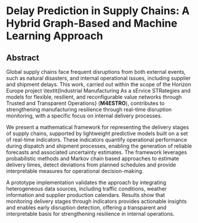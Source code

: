 # Delay Prediction in Supply Chains: A Hybrid Graph-Based and Machine Learning Approach

## Abstract
Global supply chains face frequent disruptions from both external events, such as natural disasters, and internal operational issues, including supplier and shipment delays. This work, carried out within the scope of the Horizon Europe project \textit{Industrial Manufacturing As a sErvice STRategies and models for flexible, resilient, and reconfigurable value networks through Trusted and Transparent Operations} (**M4ESTRO**), contributes to strengthening manufacturing resilience through real-time disruption monitoring, with a specific focus on internal delivery processes.

We present a mathematical framework for representing the delivery stages of supply chains, supported by lightweight predictive models built on a set of real-time indicators. These indicators quantify operational performance during dispatch and shipment processes, enabling the generation of reliable forecasts and associated uncertainty estimates. The framework leverages probabilistic methods and Markov chain based approaches to estimate delivery times, detect deviations from planned schedules and provide interpretable measures for operational decision-making.

A prototype implementation validates the approach by integrating heterogeneous data sources, including traffic conditions, weather information and supplier production calendars. Results show that monitoring delivery stages through indicators provides actionable insights and enables early disruption detection, offering a transparent and interpretable basis for strengthening resilience in internal operations.
